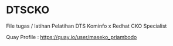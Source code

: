 # DTSCKO
File tugas / latihan Pelatihan DTS Kominfo x Redhat CKO Specialist


Quay Profile : https://quay.io/user/maseko_priambodo
